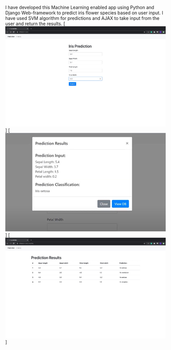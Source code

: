 I have developed this Machine Learning enabled app using Python and Django Web-framework to predict iris flower species based on user input. I have used SVM algorithm for predictions and AJAX to take input from the user and return the results.
[![alt text](https://github.com/ishanibhansali/Iris-Prediction/blob/master/img1.jpg)]
[![alt text](https://github.com/ishanibhansali/Iris-Prediction/blob/master/img2.jpg)]
[![alt text](https://github.com/ishanibhansali/Iris-Prediction/blob/master/img3.jpg)]
